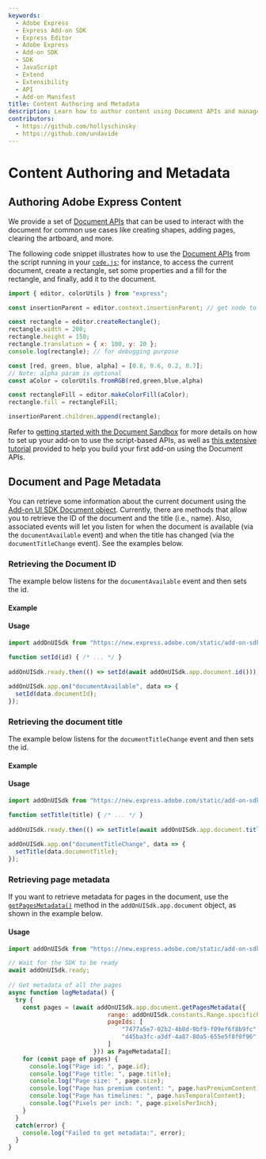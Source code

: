```yaml
---
keywords:
  - Adobe Express
  - Express Add-on SDK
  - Express Editor
  - Adobe Express
  - Add-on SDK
  - SDK
  - JavaScript
  - Extend
  - Extensibility
  - API
  - Add-on Manifest
title: Content Authoring and Metadata
description: Learn how to author content using Document APIs and manage document and page metadata.
contributors:
  - https://github.com/hollyschinsky
  - https://github.com/undavide
---
```


# Content Authoring and Metadata

## Authoring Adobe Express Content

We provide a set of [Document APIs](../../../references/document-sandbox/document-apis/index.md) that can be used to interact with the document for common use cases like creating shapes, adding pages, clearing the artboard, and more.

The following code snippet illustrates how to use the [Document APIs](../../../references/document-sandbox/document-apis/index.md) from the script running in your [`code.js`](../../../references/document-sandbox/index.md#getting-started-with-the-apis); for instance, to access the current document, create a rectangle, set some properties and a fill for the rectangle, and finally, add it to the document.

```js
import { editor, colorUtils } from "express";

const insertionParent = editor.context.insertionParent; // get node to insert content into

const rectangle = editor.createRectangle();
rectangle.width = 200;
rectangle.height = 150;
rectangle.translation = { x: 100, y: 20 };
console.log(rectangle); // for debugging purpose

const [red, green, blue, alpha] = [0.8, 0.6, 0.2, 0.7];
// Note: alpha param is optional
const aColor = colorUtils.fromRGB(red,green,blue,alpha)

const rectangleFill = editor.makeColorFill(aColor);
rectangle.fill = rectangleFill;

insertionParent.children.append(rectangle);
```

<InlineAlert slots="text" variant="info"/>

Refer to [getting started with the Document Sandbox](../../../references/document-sandbox/index.md#getting-started-with-the-apis) for more details on how to set up your add-on to use the script-based APIs, as well as [this extensive tutorial](../../tutorials/grids-addon.md) provided to help you build your first add-on using the Document APIs.

## Document and Page Metadata

You can retrieve some information about the current document using the [Add-on UI SDK Document object](../../../references/addonsdk/app-document.md). Currently, there are methods that allow you to retrieve the ID of the document and the title (i.e., name). Also, associated events will let you listen for when the document is available (via the `documentAvailable` event) and when the title has changed (via the `documentTitleChange` event). See the examples below.

### Retrieving the Document ID

The example below listens for the `documentAvailable` event and then sets the id.

#### Example

<CodeBlock slots="heading, code" repeat="1" languages="JavaScript" />

#### Usage

```js
import addOnUISdk from "https://new.express.adobe.com/static/add-on-sdk/sdk.js";

function setId(id) { /* ... */ } 
  
addOnUISdk.ready.then(() => setId(await addOnUISdk.app.document.id()));
  
addOnUISdk.app.on("documentAvailable", data => {
  setId(data.documentId);
});
```

### Retrieving the document title

The example below listens for the `documentTitleChange` event and then sets the id.

#### Example

<CodeBlock slots="heading, code" repeat="1" languages="JavaScript" />

#### Usage

```js
import addOnUISdk from "https://new.express.adobe.com/static/add-on-sdk/sdk.js";

function setTitle(title) { /* ... */ } 
  
addOnUISdk.ready.then(() => setTitle(await addOnUISdk.app.document.title()));
  
addOnUISdk.app.on("documentTitleChange", data => {
  setTitle(data.documentTitle);
});
```

### Retrieving page metadata

If you want to retrieve metadata for pages in the document, use the [`getPagesMetadata()`](../../../references/addonsdk/app-document.md#getpagesmetadata) method in the `addOnUISdk.app.document` object, as shown in the example below.

<CodeBlock slots="heading, code" repeat="1" languages="JavaScript" />

#### Usage

```js
import addOnUISdk from "https://new.express.adobe.com/static/add-on-sdk/sdk.js";

// Wait for the SDK to be ready
await addOnUISdk.ready;
 
// Get metadata of all the pages
async function logMetadata() {
  try {
    const pages = (await addOnUISdk.app.document.getPagesMetadata({
                            range: addOnUISdk.constants.Range.specificPages,
                            pageIds: [
                                "7477a5e7-02b2-4b8d-9bf9-f09ef6f8b9fc",
                                "d45ba3fc-a3df-4a87-80a5-655e5f8f0f96"
                            ]
                        })) as PageMetadata[];
    for (const page of pages) {
      console.log("Page id: ", page.id);
      console.log("Page title: ", page.title);
      console.log("Page size: ", page.size);
      console.log("Page has premium content: ", page.hasPremiumContent);
      console.log("Page has timelines: ", page.hasTemporalContent);
      console.log("Pixels per inch: ", page.pixelsPerInch);
    }
  }
  catch(error) {
    console.log("Failed to get metadata:", error);
  }
}
```
